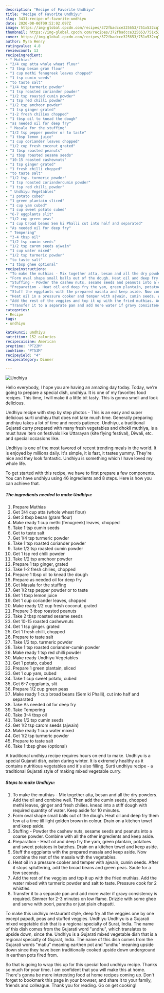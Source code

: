 ```yaml
---
description: "Recipe of Favorite Undhiyu"
title: "Recipe of Favorite Undhiyu"
slug: 3431-recipe-of-favorite-undhiyu
date: 2020-08-06T09:52:02.097Z
image: https://img-global.cpcdn.com/recipes/372fbadcce325653/751x532cq70/undhiyu-recipe-main-photo.jpg
thumbnail: https://img-global.cpcdn.com/recipes/372fbadcce325653/751x532cq70/undhiyu-recipe-main-photo.jpg
cover: https://img-global.cpcdn.com/recipes/372fbadcce325653/751x532cq70/undhiyu-recipe-main-photo.jpg
author: Myra Henry
ratingvalue: 4.8
reviewcount: 13
recipeingredient:
- " Muthias"
- "3/4 cup atta whole wheat flour"
- "3 tbsp besan gram flour"
- "1 cup methi fenugreek leaves chopped"
- "1 tsp cumin seeds"
- "to taste salt"
- "1/4 tsp turmeric powder"
- "1 tsp roasted coriander powder"
- "1/2 tsp roasted cumin powder"
- "1 tsp red chilli powder"
- "1/2 tsp amchoor powder"
- "1 tsp ginger grated"
- "1-2 fresh chilies chopped"
- "1 tbsp oil to knead the dough"
- "as needed oil for deep fry"
- " Masala for the stuffing"
- "1/2 tsp pepper powder or to taste"
- "1 tbsp lemon juice"
- "1 cup coriander leaves chopped"
- "1/2 cup fresh coconut grated"
- "3 tbsp roasted peanuts"
- "2 tbsp roasted sesame seeds"
- "10-15 roasted cashewnuts"
- "1 tsp ginger grated"
- "1 fresh chilli chopped"
- "to taste salt"
- "1/2 tsp. turmeric powder"
- "1 tsp roasted coriandercumin powder"
- "1 tsp red chilli powder"
- " Undhiyu Vegetables"
- "1 potato cubed"
- "1 green plantain sliced"
- "1 cup yam cubed"
- "1 cup sweet potato cubed"
- "6-7 eggplants slit"
- "1/2 cup green peas"
- "1 cup broad beans Sem ki Phalli cut into half and separated"
- "As needed oil for deep fry"
- " Tempering"
- "3-4 tbsp oil"
- "1/2 tsp cumin seeds"
- "1/2 tsp carom seeds ajwain"
- "1 cup water mixed"
- "1/2 tsp turmeric powder"
- "to taste salt"
- "1 tbsp ghee optional"
recipeinstructions:
- "To make the muthias - Mix together atta, besan and all the dry powders. Add the oil and combine well. Then add the cumin seeds, chopped methi leaves, ginger and fresh chilies. knead into a stiff dough with required quantity of water. Keep aside for 10 minutes."
- "Form oval shape small balls out of the dough. Heat oil and deep fry them few at a time till light golden brown in colour. Drain on a kitchen towel and keep aside."
- "Stuffing - Powder the cashew nuts, sesame seeds and peanuts into a coarse powder. Combine with all the other ingredients and keep aside."
- "Preparation - Heat oil and deep fry the yam, green plantain, potatoes and sweet potatoes in batches. Drain on a kitchen towel and keep aside."
- "Stuff the eggplants with the prepared masala and keep aside. Now combine the rest of the masala with the vegetables."
- "Heat oil in a pressure cooker and temper with ajwain, cumin seeds. After it stops spluttering, add the broad beans and green peas. Saute for a few seconds."
- "Add the rest of the veggies and top it up with the fried muthias. Add the water mixed with turmeric powder and salt to taste. Pressure cook for 2 whistles."
- "Transfer it to a separate pan and add more water if gravy consistency is required. Simmer for 2-3 minutes on low flame. Drizzle with some ghee and serve with poori, paratha or just plain chapatti."
categories:
- Recipe
tags:
- undhiyu

katakunci: undhiyu 
nutrition: 152 calories
recipecuisine: American
preptime: "PT22M"
cooktime: "PT53M"
recipeyield: "4"
recipecategory: Dinner

---
```



![Undhiyu](https://img-global.cpcdn.com/recipes/372fbadcce325653/751x532cq70/undhiyu-recipe-main-photo.jpg)

Hello everybody, I hope you are having an amazing day today. Today, we're going to prepare a special dish, undhiyu. It is one of my favorites food recipes. This time, I will make it a little bit tasty. This is gonna smell and look delicious.

Undhiyu recipe with step by step photos - This is an easy and super delicious surti undhiyu that does not take much time. Generally preparing undhiyu takes a lot of time and needs patience. Undhiyu, a traditional Gujarati curry prepared with many fresh vegetables and dhokli muthiya, is a must have item on festivals like Uttarayan (kite flying festival), Diwali, etc. and special occasions like.

Undhiyu is one of the most favored of recent trending meals in the world. It is enjoyed by millions daily. It's simple, it is fast, it tastes yummy. They're nice and they look fantastic. Undhiyu is something which I have loved my whole life.


To get started with this recipe, we have to first prepare a few components. You can have undhiyu using 46 ingredients and 8 steps. Here is how you can achieve that.

<!--inarticleads1-->

##### The ingredients needed to make Undhiyu:

1. Prepare  Muthias
1. Get 3/4 cup atta (whole wheat flour)
1. Get 3 tbsp besan (gram flour)
1. Make ready 1 cup methi (fenugreek) leaves, chopped
1. Take 1 tsp cumin seeds
1. Get to taste salt
1. Get 1/4 tsp turmeric powder
1. Take 1 tsp roasted coriander powder
1. Take 1/2 tsp roasted cumin powder
1. Get 1 tsp red chilli powder
1. Take 1/2 tsp amchoor powder
1. Prepare 1 tsp ginger, grated
1. Take 1-2 fresh chilies, chopped
1. Prepare 1 tbsp oil to knead the dough
1. Prepare as needed oil for deep fry
1. Get  Masala for the stuffing
1. Get 1/2 tsp pepper powder or to taste
1. Get 1 tbsp lemon juice
1. Get 1 cup coriander leaves, chopped
1. Make ready 1/2 cup fresh coconut, grated
1. Prepare 3 tbsp roasted peanuts
1. Take 2 tbsp roasted sesame seeds
1. Get 10-15 roasted cashewnuts
1. Get 1 tsp ginger. grated
1. Get 1 fresh chilli, chopped
1. Prepare to taste salt
1. Take 1/2 tsp. turmeric powder
1. Take 1 tsp roasted coriander-cumin powder
1. Make ready 1 tsp red chilli powder
1. Make ready  Undhiyu Vegetables
1. Get 1 potato, cubed
1. Prepare 1 green plantain, sliced
1. Get 1 cup yam, cubed
1. Take 1 cup sweet potato, cubed
1. Get 6-7 eggplants, slit
1. Prepare 1/2 cup green peas
1. Make ready 1 cup broad beans (Sem ki Phalli), cut into half and separated
1. Take As needed oil for deep fry
1. Take  Tempering
1. Take 3-4 tbsp oil
1. Take 1/2 tsp cumin seeds
1. Get 1/2 tsp carom seeds (ajwain)
1. Make ready 1 cup water mixed
1. Get 1/2 tsp turmeric powder
1. Prepare to taste salt
1. Take 1 tbsp ghee (optional)


A traditional undhiyu recipe requires hours on end to make. Undhiyu is a special Gujarati dish, eaten during winter. It is extremely healthy as it contains nutritious vegetables and it&#39;s also filling. Surti undhiyu recipe - a traditional Gujarati style of making mixed vegetable curry. 

<!--inarticleads2-->

##### Steps to make Undhiyu:

1. To make the muthias - Mix together atta, besan and all the dry powders. Add the oil and combine well. Then add the cumin seeds, chopped methi leaves, ginger and fresh chilies. knead into a stiff dough with required quantity of water. Keep aside for 10 minutes.
1. Form oval shape small balls out of the dough. Heat oil and deep fry them few at a time till light golden brown in colour. Drain on a kitchen towel and keep aside.
1. Stuffing - Powder the cashew nuts, sesame seeds and peanuts into a coarse powder. Combine with all the other ingredients and keep aside.
1. Preparation - Heat oil and deep fry the yam, green plantain, potatoes and sweet potatoes in batches. Drain on a kitchen towel and keep aside.
1. Stuff the eggplants with the prepared masala and keep aside. Now combine the rest of the masala with the vegetables.
1. Heat oil in a pressure cooker and temper with ajwain, cumin seeds. After it stops spluttering, add the broad beans and green peas. Saute for a few seconds.
1. Add the rest of the veggies and top it up with the fried muthias. Add the water mixed with turmeric powder and salt to taste. Pressure cook for 2 whistles.
1. Transfer it to a separate pan and add more water if gravy consistency is required. Simmer for 2-3 minutes on low flame. Drizzle with some ghee and serve with poori, paratha or just plain chapatti.


To make this undhiyu restaurant style, deep fry all the veggies one by one except papadi, peas and stuffed veggies. Undhiyu Undhiyu is a Gujarati mixed vegetable dish that is a regional specialty of Surat, India. The name of this dish comes from the Gujarati word &#34;undhu&#34;, which translates to upside down, since the. Undhiyu is a Gujarati mixed vegetable dish that is a regional specialty of Gujarat, India. The name of this dish comes from the Gujarati words &#34;matlu&#34; meaning earthen pot and &#34;undhu&#34; meaning upside down since they have been traditionally cooked upside down underground in earthen pots fired from. 

So that is going to wrap this up for this special food undhiyu recipe. Thanks so much for your time. I am confident that you will make this at home. There's gonna be more interesting food at home recipes coming up. Don't forget to bookmark this page in your browser, and share it to your family, friends and colleague. Thank you for reading. Go on get cooking!
